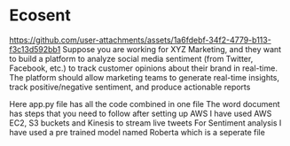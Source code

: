 # Ecosent
https://github.com/user-attachments/assets/1a6fdebf-34f2-4779-b113-f3c13d592bb1
Suppose you are working for XYZ Marketing, and they want to build a platform to  analyze social media sentiment (from Twitter, Facebook, etc.) to track customer  opinions about their brand in real-time. The platform should allow marketing teams to  generate real-time insights, track positive/negative sentiment, and produce  actionable reports
<P>Here app.py file has all the code combined in one file 
   The word document has steps that you need to follow after setting up AWS
   I have used AWS EC2, S3 buckets and Kinesis to stream live tweets
   For Sentiment analysis I have used a pre trained model named Roberta which is a seperate file </P>
